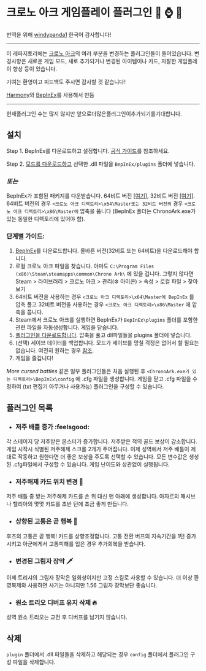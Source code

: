 # 크로노 아크 게임플레이 플러그인 :baguette_bread: :watch: :hedgehog:

번역을 위해 [windypanda1](https://github.com/fwqefwqef) 한국어 감사합니다! 

---

이 레파지토리에는 [크로노 아크](https://store.steampowered.com/app/1188930/Chrono_Ark/)의 여러 부분을 변경하는 플러그인들이 들어있습니다. 변경사항은 새로운 게임 모드, 새로 추가되거나 변경된 아이템이나 카드, 자잘한 게임플레이 향상 등이 있습니다.

기여는 환영이고 피드백도 주시면 감사할 것 같습니다!

[Harmony](https://github.com/pardeike/Harmony)와 [BepInEx](https://github.com/BepInEx/BepInEx)를 사용해서 만듬

---
현재플러그인 수는 많지 않지만 앞으로더많은플러그인이추가되기를기대합니다.


## 설치

Step 1. BepInEx를 다운로드하고 설정합니다. [공식 가이드](https://docs.bepinex.dev/master/articles/user_guide/installation/unity_mono.html)를 참조하세요.

Step 2. [모드를 다운로드하고](https://github.com/Neoshrimp/ChronoArk-gameplay-plugins/releases) 선택한 .dll 파일을 `BepInEx/plugins` 폴더에 넣습니다.

### *또는*

BepInEx가 포함된 패키지를 다운받습니다. 64비트 버전 [[여기]](https://github.com/Neoshrimp/ChronoArk-gameplay-plugins/releases/download/1.1.1/allplugins_BepInEx_x64_included-13-09-2021.zip), 32비트 버전 [[여기]](https://github.com/Neoshrimp/ChronoArk-gameplay-plugins/releases/download/1.1.1/allplugins_BepInEx_x86_included-13-09-2021.zip). 64비트 버전의 경우 `<크로노 아크 디렉토리>\x64\Master또는 32비트 버전의` 경우 `<크로노 아크 디렉토리>\x86\Master에` 압축을 풉니다 (BepInEx 폴더는 ChronoArk.exe가 있는 동일한 디렉토리에 있어야 함).

### 단계별 가이드:

1. [BepInEx](https://github.com/BepInEx/BepInEx/releases/tag/v5.4.15)를 다운로드합니다. 올바른 버전(32비트 또는 64비트)을 다운로드해야 합니다.
2. 로컬 크로노 아크 파일을 찾습니다. 아마도 `C:\Program Files (x86)\Steam\steamapps\common\Chrono Ark\` 에 있을 겁니다. 그렇지 않다면 Steam > 라이브러리 > 크로노 아크 > 관리(:gear: 아이콘) > 속성 > 로컬 파일 > 찾아보기
3. 64비트 버전을 사용하는 경우 `<크로노 아크 디렉토리>\x64\Master에 BepInEx` 를 압축 풀고 32비트 버전을 사용하는 경우 `<크로노 아크 디렉토리>\x86\Master` 에 압축을 풉니다.
4. Steam에서 크로노 아크를 실행하면 BepInEx가 `BepInEx\plugins` 폴더를 포함한 관련 파일을 자동생성합니다. 게임을 닫습니다.
5. [플러그인을 다운로드합니다](https://github.com/Neoshrimp/ChronoArk-gameplay-plugins/releases/download/1.1.1/CAv1.62_allplugins-13-09-2021.zip). 압축을 풀고 dll파일들을 plugins 폴더에 넣습니다.
6. (선택) 세이브 데이터를 백업합니다. 모드가 세이브를 망칠 걱정은 없어서 할 필요는 없습니다. 여전히 원하는 경우 [참조](https://steamcommunity.com/app/1188930/discussions/1/4917340730760337347/).
7. 게임을 즐깁니다!

*More cursed battles* 같은 일부 플러그인들은 처음 실행된 후 `<ChronoArk.exe가 있는 디렉토리>\BepInEx\config` 에 .cfg 파일을 생성합니다. 게임을 닫고 .cfg 파일을 수정하여 (txt 편집기 아무거나 사용가능) 플러그인을 구성할 수 있습니다.

## 플러그인 목록

* ### 저주 배틀 증가  :feelsgood:

각 스테이지 당 저주받은 몬스터가 증가합니다. 저주받은 적의 골드 보상이 감소합니다. 게임 시작시 식별된 저주해제 스크롤 2개가 주어집니다. 이제 성역에서 저주 배틀이 제대로 작동하고 원한다면 더 좋은 보상을 주도록 선택할 수 있습니다. 모든 변수값은 생성된 .cfg파일에서 구성할 수 있습니다. 게임 난이도와 상관없이 실행됩니다.

* ### 저주해제 카드 위치 변경 :scroll:

저주 배틀 중 받는 저주해제 카드를 손 위 대신 맨 아래에 생성합니다. 아자르의 패시브나 헬리아의 몇몇 카드를 초반 턴에 조금 좋게 만듭니다.

* ### 상향된 고통은 곧 행복 :carrot:

후즈의 고통은 곧 행복! 카드를 상향조정합니다. 고통 전환 버프의 지속기간을 1턴 증가시키고 아군에게서 고통피해를 입은 경우 추가회복을 받습니다.

* ### 변경된 그림자 장막 :dagger:
이제 트리샤의 그림자 장막은 일회성이지만 고정 스킬로 사용할 수 있습니다. 더 이상 환영복제와 사용하면 사기는 아니지만 1.56 그림자 장막보단 좋습니다.

* ### 원소 트리오 디버프 유지 삭제 :fire:

성역 원소 트리오는 교전 후 디버프를 남기지 않습니다.

## 삭제
`plugin` 폴더에서 .dll 파일들을 삭제하고 해당되는 경우 `config` 폴더에서 플러그인 구성 파일을 삭제합니다.
